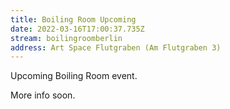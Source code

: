 ```yaml
---
title: Boiling Room Upcoming
date: 2022-03-16T17:00:37.735Z
stream: boilingroomberlin
address: Art Space Flutgraben (Am Flutgraben 3)
---
```

Upcoming Boiling Room event.

More info soon.